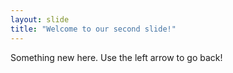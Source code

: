 ```yaml
---
layout: slide
title: "Welcome to our second slide!"
---
```

Something new here.
Use the left arrow to go back!
